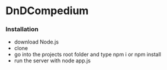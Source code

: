 # DnDCompedium

### Installation

* download Node.js
* clone
* go into the projects root folder and type npm i or npm install
* run the server with node app.js
